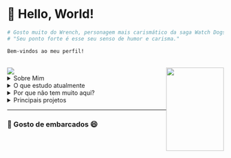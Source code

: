 # 👋 Hello, World!

```python
# Gosto muito do Wrench, personagem mais carismático da saga Watch Dogs 2
# "Seu ponto forte é esse seu senso de humor e carisma."
```

`Bem-vindos ao meu perfil!`

<br>

<div align="left">
  <img src="https://github-readme-stats.vercel.app/api?username=artumosgoc&show_icons=true&theme=dracula&include_all_commits=true&count_private=false"/>
  <img src="https://i.pinimg.com/originals/d4/c4/79/d4c479420a04d57fd9d2e049419dbace.gif" width="134" height="194" style="float: right;"/>
</div>



<details>
  <summary>Sobre Mim</summary>

- Aluno da [Codaqui](https://www.codaqui.dev/)
- Ex-aluno da Fundação [Educere](https://www.educere.org.br/home)

</details>

<details>
  <summary>O que estudo atualmente</summary>

`C#` `C++` `Python`

<img src="https://miro.medium.com/v2/resize:fit:640/format:webp/1*y0vsHN6OaVsrRJpN-xeWaA.png" width="40" height="40"/>
<img src="https://user-images.githubusercontent.com/42747200/46140125-da084900-c26d-11e8-8ea7-c45ae6306309.png" width="35" height="40"/>
<img src="https://cdn-icons-png.flaticon.com/512/5968/5968350.png" width="35" height="40"/>

</details>

<details>
  <summary>Por que não tem muito aqui?</summary>
  <br>

- Utilizo o GitHub principalmente para subir atividades escolares e trabalhos do dia a dia.

</details>

<details>
  <summary>Principais projetos</summary>
  <br>

- [Upermanently](https://github.com/ArtumosGOC/Upermanently)
- [Tutor](https://github.com/codaqui/tutor)
- [Boletim Diário Segurança](https://github.com/codaqui/boletim-diario-seguranca)
- [Sexta-Feira | Descontinuado](https://github.com/ArtumosGOC/Sexta-Feira)

</details>


---

### 🚀 Gosto de embarcados 😄


